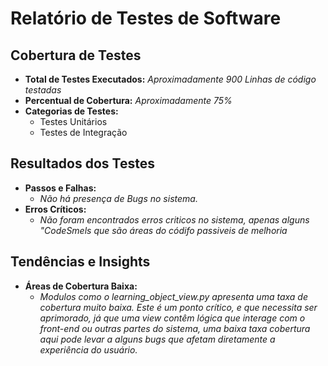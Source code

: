 # Relatório de Testes de Software

## Cobertura de Testes
- **Total de Testes Executados:** *Aproximadamente 900 Linhas de código testadas*
- **Percentual de Cobertura:** *Aproximadamente 75%*
- **Categorias de Testes:**
  - Testes Unitários
  - Testes de Integração

## Resultados dos Testes
- **Passos e Falhas:** 
  - *Não há presença de Bugs no sistema.*
- **Erros Críticos:** 
  - *Não foram encontrados erros criticos no sistema, apenas alguns "CodeSmels que são áreas do códifo passiveis de melhoria*

## Tendências e Insights
- **Áreas de Cobertura Baixa:**
  - *Modulos como o learning_object_view.py apresenta uma taxa de cobertura muito baixa. Este é um ponto crítico, e que necessita ser aprimorado, já que uma view contêm lógica que interage com o front-end ou outras partes do sistema, uma baixa taxa cobertura aqui pode levar a alguns bugs que afetam diretamente a experiência do usuário.*